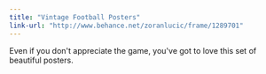 ```yaml
---
title: "Vintage Football Posters"
link-url: "http://www.behance.net/zoranlucic/frame/1289701"
---
```

<p>Even if you don't appreciate the game, you've got to love this set of beautiful posters.</p>
